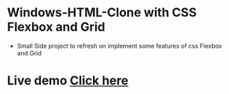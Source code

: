 # Windows-HTML-Clone with CSS Flexbox and Grid
- Small Side project to refresh on implement some features of css Flexbox and Grid
# Live demo [Click here](https://rawcdn.githack.com/Berabjesus/Windows-HTML-Clone/11d4a04503e3962fb80e8a6d413992b6c75efdf3/index.html)
